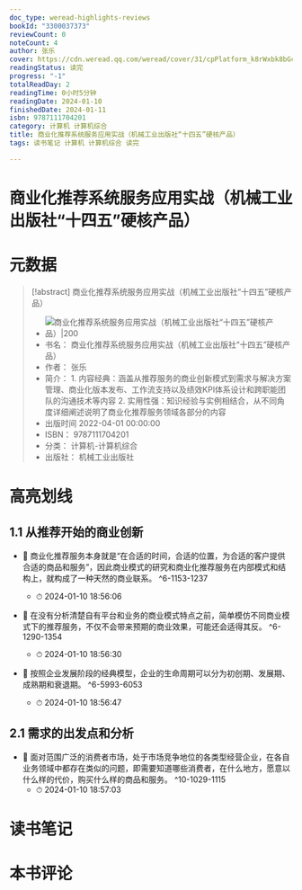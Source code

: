 ```yaml
---
doc_type: weread-highlights-reviews
bookId: "3300037373"
reviewCount: 0
noteCount: 4
author: 张乐
cover: https://cdn.weread.qq.com/weread/cover/31/cpPlatform_k8rWxbk8bGcDKWu8EZ1oVa/t7_cpPlatform_k8rWxbk8bGcDKWu8EZ1oVa.jpg
readingStatus: 读完
progress: "-1"
totalReadDay: 2
readingTime: 0小时5分钟
readingDate: 2024-01-10
finishedDate: 2024-01-11
isbn: 9787111704201
category: 计算机 计算机综合
title: 商业化推荐系统服务应用实战（机械工业出版社“十四五”硬核产品）
tags: 读书笔记 计算机 计算机综合 读完

---
```


# 商业化推荐系统服务应用实战（机械工业出版社“十四五”硬核产品）

# 元数据
> [!abstract] 商业化推荐系统服务应用实战（机械工业出版社“十四五”硬核产品）
> - ![ 商业化推荐系统服务应用实战（机械工业出版社“十四五”硬核产品）|200](https://cdn.weread.qq.com/weread/cover/31/cpPlatform_k8rWxbk8bGcDKWu8EZ1oVa/t7_cpPlatform_k8rWxbk8bGcDKWu8EZ1oVa.jpg)
> - 书名： 商业化推荐系统服务应用实战（机械工业出版社“十四五”硬核产品）
> - 作者： 张乐
> - 简介： 1. 内容经典：涵盖从推荐服务的商业创新模式到需求与解决方案管理、商业化版本发布、工作流支持以及绩效KPI体系设计和跨职能团队的沟通技术等内容 2. 实用性强：知识经验与实例相结合，从不同角度详细阐述说明了商业化推荐服务领域各部分的内容
> - 出版时间 2022-04-01 00:00:00
> - ISBN： 9787111704201
> - 分类： 计算机-计算机综合
> - 出版社： 机械工业出版社

# 高亮划线

## 1.1 从推荐开始的商业创新


- 📌 商业化推荐服务本身就是“在合适的时间，合适的位置，为合适的客户提供合适的商品和服务”，因此商业模式的研究和商业化推荐服务在内部模式和结构上，就构成了一种天然的商业联系。 ^6-1153-1237
    - ⏱ 2024-01-10 18:56:06 

- 📌 在没有分析清楚自有平台和业务的商业模式特点之前，简单模仿不同商业模式下的推荐服务，不仅不会带来预期的商业效果，可能还会适得其反。 ^6-1290-1354
    - ⏱ 2024-01-10 18:56:30 

- 📌 按照企业发展阶段的经典模型，企业的生命周期可以分为初创期、发展期、成熟期和衰退期。 ^6-5993-6053
    - ⏱ 2024-01-10 18:56:47 
## 2.1 需求的出发点和分析


- 📌 面对范围广泛的消费者市场，处于市场竞争地位的各类型经营企业，在各自业务领域中都存在类似的问题，即需要知道哪些消费者，在什么地方，愿意以什么样的代价，购买什么样的商品和服务。 ^10-1029-1115
    - ⏱ 2024-01-10 18:57:03 
# 读书笔记

# 本书评论
